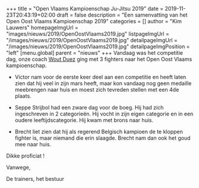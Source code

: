 +++
title = "Open Vlaams Kampioenschap Ju-Jitsu 2019"
date = 2019-11-23T20:43:19+02:00
draft = false
description = "Een samenvatting van het Open Oost Vlaams Kampioenschap 2019"
categories = []
author = "Kim Lauwers"
homepageImgUrl = "images/nieuws/2019/OpenOostVlaams2019.jpg"
listpageImgUrl = "/images/nieuws/2019/OpenOostVlaams2019.jpg"
detailpageImgUrl = "/images/nieuws/2019/OpenOostVlaams2019.jpg"
detailpageImgPosition = "left"
[menu.global]
    parent = "nieuws"
+++
Vandaag was het competitie dag, onze coach [Wout Duez](https://www.invictokeerbergen.be/trainers/#Wout%20Duez) ging met 3 fighters naar het Open Oost Vlaams kampioenschap.

- Victor nam voor de eerste keer deel aan een competitie en heeft laten zien dat hij veel in zijn mars heeft, maar kon vandaag nog geen medaille meebrengen naar huis en moest zich tevreden stellen met een 4de plaats.

- Seppe Strijbol had een zware dag voor de boeg. Hij had zich ingeschreven in 2 categorieën. Hij vocht in zijn eigen categorie en in een oudere leeftijdscategorie. Hij kwam met brons naar huis.

- Brecht liet zien dat hij als regerend Belgisch kampioen de te kloppen fighter is, maar niemand die erin slaagde. Brecht nam dan ook het goud mee naar huis.


Dikke proficiat !

Vanwege,

De trainers, het bestuur